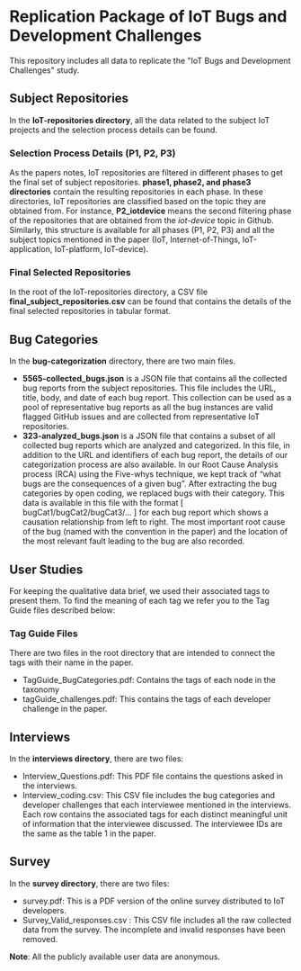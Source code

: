 # Replication Package of IoT Bugs and Development Challenges

This repository includes all data to replicate the "IoT Bugs and Development Challenges" study.


## Subject Repositories
In the **IoT-repositories directory**, all the data related to the subject IoT projects and the selection process details can be found.

### Selection Process Details (P1, P2, P3)
As the papers notes, IoT repositories are filtered in different phases to get the final set of subject repositories. **phase1, phase2, and phase3 directories** contain the resulting repositories in each phase. In these directories, IoT repositories are classified based on the topic they are obtained from.  For instance, **P2_iotdevice** means the second filtering phase of the repositories that are obtained from the *iot-device* topic in Github. Similarly, this structure is available for all phases (P1, P2, P3) and all the subject topics mentioned in the paper (IoT, Internet-of-Things, IoT-application, IoT-platform, IoT-device).

### Final Selected Repositories
In the root of the IoT-repositories directory, a CSV file **final_subject_repositories.csv** can be found that contains the details of the final selected repositories in tabular format. 

## Bug Categories
In the **bug-categorization** directory, there are two main files.
 - **5565-collected_bugs.json** is a JSON file that contains all the collected bug reports from the subject repositories. This file includes the URL, title, body, and date of each bug report. This collection can be used as a pool of representative bug reports as all the bug instances are valid flagged GitHub issues and are collected from representative IoT repositories.
 - **323-analyzed_bugs.json** is a JSON file that contains a subset of all collected bug reports which are analyzed and categorized. In this file, in addition to the URL and identifiers of each bug report, the details of our categorization process are also available. In our Root Cause Analysis process (RCA) using the Five-whys technique, we kept track of “what bugs are the consequences of a given bug”. After extracting the bug categories by open coding, we replaced bugs with their category. This data is available in this file with the format [ bugCat1/bugCat2/bugCat3/… ] for each bug report which shows a causation relationship from left to right. The most important root cause of the bug (named with the convention in the paper) and the location of the most relevant fault leading to the bug are also recorded.

## User Studies
For keeping the qualitative data brief, we used their associated tags to present them. To find the meaning of each tag we refer you to the Tag Guide files described below: 
### Tag Guide Files
There are two files in the root directory that are intended to connect the tags with their name in the paper.
- TagGuide_BugCategories.pdf: Contains the tags of each node in the taxonomy
- tagGuide_challenges.pdf: This contains the tags of each developer challenge in the paper.
## Interviews
In the **interviews directory**, there are two files:
- Interview_Questions.pdf: This PDF file contains the questions asked in the interviews.
- Interview_coding.csv: This CSV file includes the bug categories and developer challenges that each interviewee mentioned in the interviews. Each row contains the associated tags for each distinct meaningful unit of information that the interviewee discussed. The interviewee IDs are the same as the table 1 in the paper.

## Survey
In the **survey directory**, there are two files:
- survey.pdf: This is a PDF version of the online survey distributed to IoT developers.
- Survey_Valid_responses.csv : This CSV file includes all the raw collected data from the survey. The incomplete and invalid responses have been removed.

**Note**: All the publicly available user data are anonymous.
